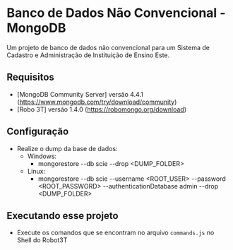 # Banco de Dados Não Convencional - MongoDB

Um projeto de banco de dados não convencional para um Sistema de Cadastro e Administração de Instituição de Ensino Este.

## Requisitos

* [MongoDB Community Server] versão 4.4.1 (https://www.mongodb.com/try/download/community)
* [Robo 3T] versão 1.4.0 (https://robomongo.org/download)

## Configuração

* Realize o dump da base de dados:
  * Windows:
    * mongorestore --db scie --drop <DUMP_FOLDER>
  * Linux:
    * mongorestore --db scie --username <ROOT_USER> --password <ROOT_PASSWORD> --authenticationDatabase admin --drop <DUMP_FOLDER>

## Executando esse projeto

* Execute os comandos que se encontram no arquivo `commands.js` no Shell do Robot3T
